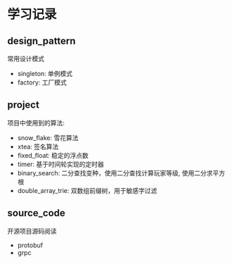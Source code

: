 # 学习记录

## design_pattern
常用设计模式
- singleton: 单例模式
- factory: 工厂模式


## project
项目中使用到的算法:

- snow_flake: 雪花算法
- xtea: 签名算法
- fixed_float: 稳定的浮点数
- timer: 基于时间轮实现的定时器
- binary_search: 二分查找变种，使用二分查找计算玩家等级, 使用二分求平方根
- double_array_trie: 双数组前缀树，用于敏感字过滤

## source_code
开源项目源码阅读

- protobuf
- grpc
